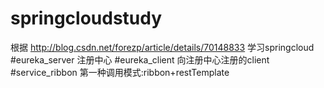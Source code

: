 # springcloudstudy
根据 http://blog.csdn.net/forezp/article/details/70148833 学习springcloud
#eureka_server
注册中心
#eureka_client
向注册中心注册的client
#service_ribbon
第一种调用模式:ribbon+restTemplate
